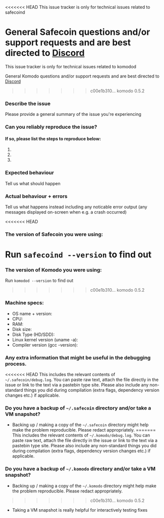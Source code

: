 <!--- Remove text and sections that do not apply -->

<<<<<<< HEAD
This issue tracker is only for technical issues related to safecoind

General Safecoin questions and/or support requests and are best directed to [Discord](https://safecoin.org/discord)
=======
This issue tracker is only for technical issues related to komodod

General Komodo questions and/or support requests and are best directed to [Discord](https://komodoplatform.com/discord)
>>>>>>> c00e1b310... komodo 0.5.2

### Describe the issue
Please provide a general summary of the issue you're experiencing

### Can you reliably reproduce the issue?
#### If so, please list the steps to reproduce below:
1. 
2. 
3. 

### Expected behaviour
Tell us what should happen

### Actual behaviour + errors
Tell us what happens instead including any noticable error output (any messages displayed on-screen when e.g. a crash occurred)

<<<<<<< HEAD
### The version of Safecoin you were using:
Run `safecoind --version` to find out
=======
### The version of Komodo you were using:
Run `komodod --version` to find out
>>>>>>> c00e1b310... komodo 0.5.2

### Machine specs:
- OS name + version:
- CPU:
- RAM:
- Disk size:
- Disk Type (HD/SDD):
- Linux kernel version (uname -a):
- Compiler version (gcc -version):

### Any extra information that might be useful in the debugging process.
<<<<<<< HEAD
This includes the relevant contents of `~/.safecoin/debug.log`. You can paste raw text, attach the file directly in the issue or link to the text via a pastebin type site.
Please also include any non-standard things you did during compilation (extra flags, dependency version changes etc.) if applicable.

### Do you have a backup of `~/.safecoin` directory and/or take a VM snapshot?
- Backing up / making a copy of the `~/.safecoin` directory might help make the problem reproducible. Please redact appropriately.
=======
This includes the relevant contents of `~/.komodo/debug.log`. You can paste raw text, attach the file directly in the issue or link to the text via a pastebin type site.
Please also include any non-standard things you did during compilation (extra flags, dependency version changes etc.) if applicable.

### Do you have a backup of `~/.komodo` directory and/or take a VM snapshot?
- Backing up / making a copy of the `~/.komodo` directory might help make the problem reproducible. Please redact appropriately.
>>>>>>> c00e1b310... komodo 0.5.2
- Taking a VM snapshot is really helpful for interactively testing fixes
